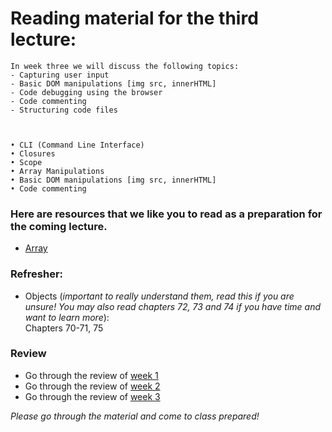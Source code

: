 # Reading material for the third lecture:

```
In week three we will discuss the following topics:
- Capturing user input
- Basic DOM manipulations [img src, innerHTML]
- Code debugging using the browser
- Code commenting
- Structuring code files



• CLI (Command Line Interface)
• Closures 
• Scope
• Array Manipulations 
• Basic DOM manipulations [img src, innerHTML]
• Code commenting
```

### Here are resources that we like you to read as a preparation for the coming lecture. 

- [Array](https://developer.mozilla.org/en-US/docs/Web/JavaScript/Reference/Global_Objects/Array/prototype)


### Refresher:
* Objects (*important to really understand them, read this if you are unsure! You may also read chapters 72, 73 and 74 if you have time and want to learn more*):</br>
Chapters 70-71, 75


### Review
- Go through the review of [week 1](https://github.com/HackYourFuture/JavaScript/blob/master/Week1/REVIEW.md)
- Go through the review of [week 2](https://github.com/HackYourFuture/JavaScript/blob/master/Week2/REVIEW.md)
- Go through the review of [week 3](https://github.com/HackYourFuture/JavaScript/blob/master/Week3/REVIEW.md)

_Please go through the material and come to class prepared!_




